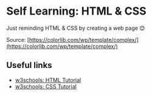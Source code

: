 # Self Learning: HTML & CSS
Just reminding HTML & CSS by creating a web page :blush:

Source: [https://colorlib.com/wp/template/complex/](https://colorlib.com/wp/template/complex/)

## Useful links
* [w3schools: HTML Tutorial](https://www.w3schools.com/html/default.asp)
* [w3schools: CSS Tutorial](https://www.w3schools.com/css/default.asp)
